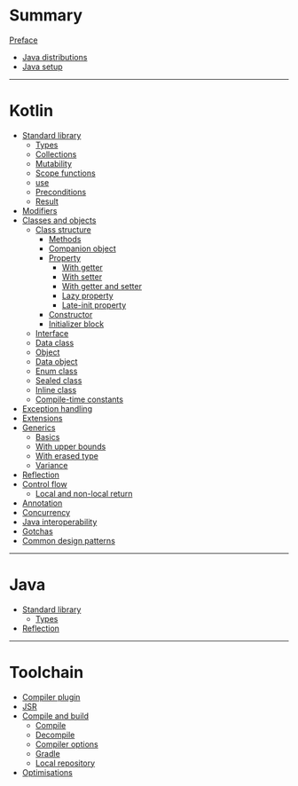 # Summary

[Preface](./preface.md)

- [Java distributions](./java-distributions.md)
- [Java setup](./java-setup.md)

---

# Kotlin

- [Standard library](./std-library/kotlin-std-library/kotlin-std-library.md)
    - [Types](./std-library/kotlin-std-library/types.md)
    - [Collections](./std-library/kotlin-std-library/collections.md)
    - [Mutability](./std-library/kotlin-std-library/mutability.md)
    - [Scope functions](./std-library/kotlin-std-library/scope-functions.md)
    - [use](./std-library/kotlin-std-library/use.md)
    - [Preconditions]()
    - [Result]()
- [Modifiers](./modifiers.md)
- [Classes and objects](./classes-and-objects/classes-and-objects.md)
    - [Class structure](./classes-and-objects/class-structure/class.md)
        - [Methods](./classes-and-objects/class-structure/methods.md)
        - [Companion object](./classes-and-objects/class-structure/companion-object.md)
        - [Property](./classes-and-objects/class-structure/property.md)
            - [With getter](./classes-and-objects/class-structure/property-with-getter.md)
            - [With setter](./classes-and-objects/class-structure/property-with-setter.md)
            - [With getter and setter](./classes-and-objects/class-structure/property-with-getter-and-setter.md)
            - [Lazy property](./classes-and-objects/class-structure/lazy-property.md)
            - [Late-init property](./classes-and-objects/class-structure/late-init-property.md)
        - [Constructor](./classes-and-objects/class-structure/constructor.md)
        - [Initializer block](./classes-and-objects/class-structure/initializer-block.md)
    - [Interface](./classes-and-objects/interface.md)
    - [Data class](./classes-and-objects/data-class.md)
    - [Object](./classes-and-objects/object.md)
    - [Data object](./classes-and-objects/data-object.md)
    - [Enum class](./classes-and-objects/enum-class.md)
    - [Sealed class](./classes-and-objects/sealed-class.md)
    - [Inline class](./classes-and-objects/inline-class.md)
    - [Compile-time constants](./classes-and-objects/compile-time-constants.md)
- [Exception handling](./exception-handling.md)
- [Extensions](./extensions.md)
- [Generics](./generics/generics.md)
    - [Basics](./generics/basics.md)
    - [With upper bounds](./generics/upper-bounds.md)
    - [With erased type](./generics/type-erasure.md)
    - [Variance]()
- [Reflection](./reflection/kotlin.md)
- [Control flow](./control-flow/control-flow.md)
    - [Local and non-local return](./control-flow/local-and-non-local-return.md)
- [Annotation]()
- [Concurrency]()
- [Java interoperability](./java-interoperability.md)
- [Gotchas](./gotchas.md)
- [Common design patterns](./common-design-patterns.md)

---

# Java

- [Standard library](./std-library/java-std-library/index.md)
    -  [Types](./std-library/java-std-library/types.md)
- [Reflection](./reflection/java.md)

---

# Toolchain

- [Compiler plugin](./compiler-plugin.md)
- [JSR](./jsr.md)
- [Compile and build](./compile-and-build/compile-and-build.md)
    - [Compile](./compile-and-build/compile.md)
    - [Decompile](./compile-and-build/decompile.md)
    - [Compiler options](./compile-and-build/compiler-options.md)
    - [Gradle]()
    - [Local repository](./local-repository.md)
- [Optimisations](./optimisations.md)
